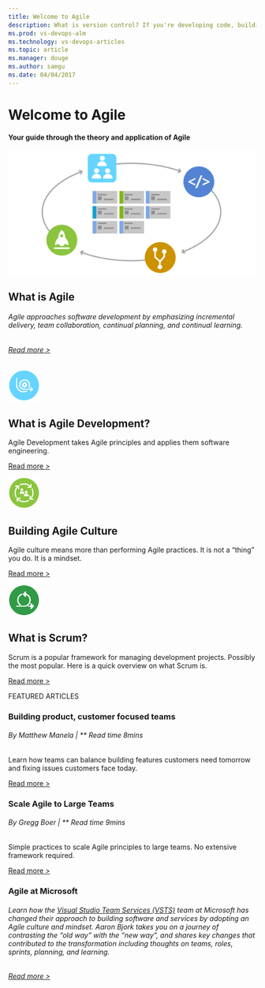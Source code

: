 ```yaml
---
title: Welcome to Agile
description: What is version control? If you're developing code, building websites, or writing documentation, using version control is essential to protect your work.
ms.prod: vs-devops-alm
ms.technology: vs-devops-articles
ms.topic: article
ms.manager: douge
ms.author: samgu
ms.date: 04/04/2017
---
```

# Welcome to Agile

#### Your guide through the theory and application of Agile

![what is agile](_img/WhatIsAgile_600x300.png "what is agile")

## What is Agile

###### Agile approaches software development by emphasizing incremental delivery, team collaboration, continual planning, and continual learning.

###### [Read more \>](what-is-agile.md)



![](_img/AgileDev4_64x.png)

## What is Agile Development?

Agile Development takes Agile principles and applies them software
engineering.

[Read more
\>](https://visualstudio.com/learn/what-is-agile-development)

![](_img/AgileCulture_64x.png)

## Building Agile Culture

Agile culture means more than performing Agile practices. It is not a
“thing” you do. It is a mindset.

[Read more \>](agile-culture.md)

![scrum](_img/home-whatisscrum.png)

## What is Scrum?

Scrum is a popular framework for managing development projects. Possibly
the most popular. Here is a quick overview on what Scrum is.

[Read more \>](what-is-scrum.md)

FEATURED ARTICLES

### Building product, customer focused teams

###### By Matthew Manela | ** Read time 8mins

Learn how teams can balance building features customers need tomorrow
and fixing issues customers face today.

[Read more \>](productive-teams.md)

### Scale Agile to Large Teams

###### By Gregg Boer | ** Read time 9mins

Simple practices to scale Agile principles to large teams. No extensive
framework required.

[Read more \>](scale-agile-large-teams.md)

### Agile at Microsoft


###### Learn how the [Visual Studio Team Services (VSTS)](https://www.visualstudio.com/team-services/) team at Microsoft has changed their approach to building software and services by adopting an Agile culture and mindset. Aaron Bjork takes you on a journey of contrasting the “old way” with the “new way”, and shares key changes that contributed to the transformation including thoughts on teams, roles, sprints, planning, and learning.


###### [Read more \>](agile-culture.md)


[](https://www.youtube.com/embed/-LvCJpnNljU)


